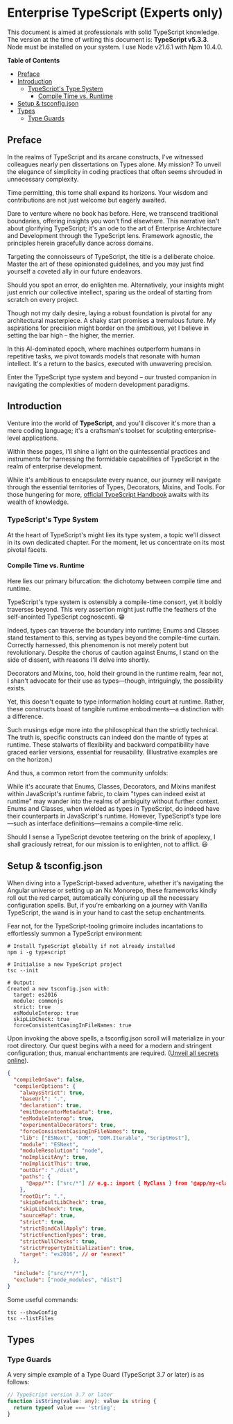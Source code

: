 # Enterprise TypeScript (Experts only)

This document is aimed at professionals with solid TypeScript knowledge. The version at the time of writing this document is: **TypeScript v5.3.3**. Node must be installed on your system. I use Node v21.6.1 with Npm 10.4.0.

**Table of Contents**

<!-- @import "[TOC]" {cmd="toc" depthFrom=2 depthTo=6 orderedList=false} -->

<!-- code_chunk_output -->

- [Preface](#preface)
- [Introduction](#introduction)
  - [TypeScript's Type System](#typescripts-type-system)
    - [Compile Time vs. Runtime](#compile-time-vs-runtime)
- [Setup & tsconfig.json](#setup--tsconfigjson)
- [Types](#types)
  - [Type Guards](#type-guards)

<!-- /code_chunk_output -->

## Preface

In the realms of TypeScript and its arcane constructs, I've witnessed colleagues nearly pen dissertations on Types alone. My mission? To unveil the elegance of simplicity in coding practices that often seems shrouded in unnecessary complexity.

Time permitting, this tome shall expand its horizons. Your wisdom and contributions are not just welcome but eagerly awaited.

Dare to venture where no book has before. Here, we transcend traditional boundaries, offering insights you won't find elsewhere. This narrative isn't about glorifying TypeScript; it's an ode to the art of Enterprise Architecture and Development through the TypeScript lens. Framework agnostic, the principles herein gracefully dance across domains.

Targeting the connoisseurs of TypeScript, the title is a deliberate choice. Master the art of these opinionated guidelines, and you may just find yourself a coveted ally in our future endeavors.

Should you spot an error, do enlighten me. Alternatively, your insights might just enrich our collective intellect, sparing us the ordeal of starting from scratch on every project.

Though not my daily desire, laying a robust foundation is pivotal for any architectural masterpiece. A shaky start promises a tremulous future. My aspirations for precision might border on the ambitious, yet I believe in setting the bar high – the higher, the merrier.

In this AI-dominated epoch, where machines outperform humans in repetitive tasks, we pivot towards models that resonate with human intellect. It's a return to the basics, executed with unwavering precision.

Enter the TypeScript type system and beyond – our trusted companion in navigating the complexities of modern development paradigms.

## Introduction

Venture into the world of **TypeScript**, and you'll discover it's more than a mere coding language; it's a craftsman's toolset for sculpting enterprise-level applications.

Within these pages, I'll shine a light on the quintessential practices and instruments for harnessing the formidable capabilities of TypeScript in the realm of enterprise development.

While it's ambitious to encapsulate every nuance, our journey will navigate through the essential territories of Types, Decorators, Mixins, and Tools. For those hungering for more, [official TypeScript Handbook](https://www.typescriptlang.org/docs/handbook/intro.html) awaits with its wealth of knowledge.

### TypeScript's Type System

At the heart of TypeScript's might lies its type system, a topic we'll dissect in its own dedicated chapter. For the moment, let us concentrate on its most pivotal facets.

#### Compile Time vs. Runtime

Here lies our primary bifurcation: the dichotomy between compile time and runtime.

TypeScript's type system is ostensibly a compile-time consort, yet it boldly traverses beyond. This very assertion might just ruffle the feathers of the self-anointed TypeScript cognoscenti. 😁

Indeed, types can traverse the boundary into runtime; Enums and Classes stand testament to this, serving as types beyond the compile-time curtain. Correctly harnessed, this phenomenon is not merely potent but revolutionary. Despite the chorus of caution against Enums, I stand on the side of dissent, with reasons I'll delve into shortly.

Decorators and Mixins, too, hold their ground in the runtime realm, fear not, I shan't advocate for their use as types—though, intriguingly, the possibility exists.

Yet, this doesn't equate to type information holding court at runtime. Rather, these constructs boast of tangible runtime embodiments—a distinction with a difference.

Such musings edge more into the philosophical than the strictly technical. The truth is, specific constructs can indeed don the mantle of types at runtime. These stalwarts of flexibility and backward compatibility have graced earlier versions, essential for reusability. (Illustrative examples are on the horizon.)

And thus, a common retort from the community unfolds:

While it's accurate that Enums, Classes, Decorators, and Mixins manifest within JavaScript's runtime fabric, to claim "types can indeed exist at runtime" may wander into the realms of ambiguity without further context. Enums and Classes, when wielded as types in TypeScript, do indeed have their counterparts in JavaScript's runtime. However, TypeScript's type lore—such as interface definitions—remains a compile-time relic.

Should I sense a TypeScript devotee teetering on the brink of apoplexy, I shall graciously retreat, for our mission is to enlighten, not to afflict. 😃

## Setup & tsconfig.json

When diving into a TypeScript-based adventure, whether it's navigating the Angular universe or setting up an Nx Monorepo, these frameworks kindly roll out the red carpet, automatically conjuring up all the necessary configuration spells. But, if you're embarking on a journey with Vanilla TypeScript, the wand is in your hand to cast the setup enchantments.

Fear not, for the TypeScript-tooling grimoire includes incantations to effortlessly summon a TypeScript environment:

```shell
# Install TypeScript globally if not already installed
npm i -g typescript

# Initialise a new TypeScript project
tsc --init

# Output:
Created a new tsconfig.json with:
  target: es2016
  module: commonjs
  strict: true
  esModuleInterop: true
  skipLibCheck: true
  forceConsistentCasingInFileNames: true

```

Upon invoking the above spells, a tsconfig.json scroll will materialize in your root directory. Our quest begins with a need for a modern and stringent configuration; thus, manual enchantments are required. ([Unveil all secrets online](https://www.typescriptlang.org/tsconfig)).

```json
{
  "compileOnSave": false,
  "compilerOptions": {
    "alwaysStrict": true,
    "baseUrl": ".",
    "declaration": true,
    "emitDecoratorMetadata": true,
    "esModuleInterop": true,
    "experimentalDecorators": true,
    "forceConsistentCasingInFileNames": true,
    "lib": ["ESNext", "DOM", "DOM.Iterable", "ScriptHost"],
    "module": "ESNext",
    "moduleResolution": "node",
    "noImplicitAny": true,
    "noImplicitThis": true,
    "outDir": "./dist",
    "paths": {
      "@app/*": ["src/*"] // e.g.: import { MyClass } from '@app/my-class';
    },
    "rootDir": ".",
    "skipDefaultLibCheck": true,
    "skipLibCheck": true,
    "sourceMap": true,
    "strict": true,
    "strictBindCallApply": true,
    "strictFunctionTypes": true,
    "strictNullChecks": true,
    "strictPropertyInitialization": true,
    "target": "es2016", // or "esnext"
  },

  "include": ["src/**/*"],
  "exclude": ["node_modules", "dist"]
}
```

Some useful commands:

```shell
tsc --showConfig
tsc --listFiles
```

## Types

### Type Guards

A very simple example of a Type Guard (TypeScript 3.7 or later) is as follows:

```typescript
// TypeScript version 3.7 or later
function isString(value: any): value is string {
  return typeof value === 'string';
}
```
